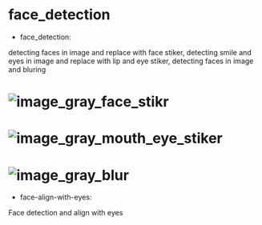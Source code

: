 # face_detection

- face_detection:

detecting faces in image and replace with face stiker, detecting smile and eyes in image and replace with lip and eye stiker, detecting faces in image and bluring

# ![image_gray_face_stikr](https://github.com/n-ebrahimian/face_detection/blob/main/01-face-detection/Result/image_gray_face_stikr.jpg)


# ![image_gray_mouth_eye_stiker](https://github.com/n-ebrahimian/face_detection/blob/main/01-face-detection/Result/image_gray_mouth_eye_stiker.jpg)


# ![image_gray_blur](https://github.com/n-ebrahimian/face_detection/blob/main/01-face-detection/Result/image_gray_blur.jpg)

- face-align-with-eyes:

Face detection and align with eyes



